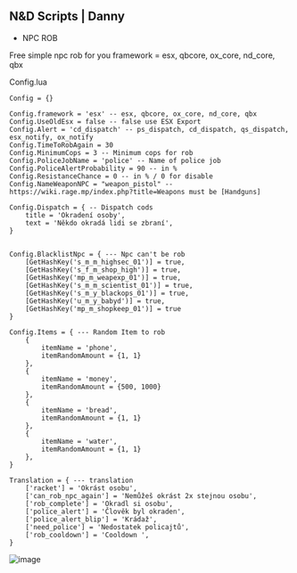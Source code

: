 ## N&D Scripts | Danny

- NPC ROB

Free simple npc rob for you
framework = esx, qbcore, ox_core, nd_core, qbx

Config.lua

    Config = {}
    
    Config.framework = 'esx' -- esx, qbcore, ox_core, nd_core, qbx
    Config.UseOldEsx = false -- false use ESX Export
    Config.Alert = 'cd_dispatch' -- ps_dispatch, cd_dispatch, qs_dispatch, esx_notify, ox_notify
    Config.TimeToRobAgain = 30
    Config.MinimumCops = 3 -- Minimum cops for rob 
    Config.PoliceJobName = 'police' -- Name of police job
    Config.PoliceAlertProbability = 90 -- in %
    Config.ResistanceChance = 0 -- in % / 0 for disable
    Config.NameWeaponNPC = "weapon_pistol" -- https://wiki.rage.mp/index.php?title=Weapons must be [Handguns]
    
    Config.Dispatch = { -- Dispatch cods
        title = 'Okradení osoby',
        text = 'Někdo okradá lidi se zbraní',
    }
    
    
    Config.BlacklistNpc = { --- Npc can't be rob
        [GetHashKey('s_m_m_highsec_01')] = true,
        [GetHashKey('s_f_m_shop_high')] = true,
        [GetHashKey('mp_m_weapexp_01')] = true,
        [GetHashKey('s_m_m_scientist_01')] = true,
        [GetHashKey('s_m_y_blackops_01')] = true,
        [GetHashKey('u_m_y_babyd')] = true,
        [GetHashKey('mp_m_shopkeep_01')] = true
    }
    
    Config.Items = { --- Random Item to rob
        {
            itemName = 'phone',
            itemRandomAmount = {1, 1}
        },
        {
            itemName = 'money',
            itemRandomAmount = {500, 1000}
        },
        {
            itemName = 'bread',
            itemRandomAmount = {1, 1} 
        },
        {
            itemName = 'water',
            itemRandomAmount = {1, 1}
        },
    }
    
    Translation = { --- translation
        ['racket'] = 'Okrást osobu',
        ['can_rob_npc_again'] = 'Nemůžeš okrást 2x stejnou osobu',
        ['rob_complete'] = 'Okradl si osobu',
        ['police_alert'] = 'Člověk byl okraden',
        ['police_alert_blip'] = 'Krádaž',
        ['need_police'] = 'Nedostatek policajtů',
        ['rob_cooldown'] = 'Cooldown ',
    }





![image](https://github.com/user-attachments/assets/47d8021f-f912-4478-bc8a-52293dc10cb6)
